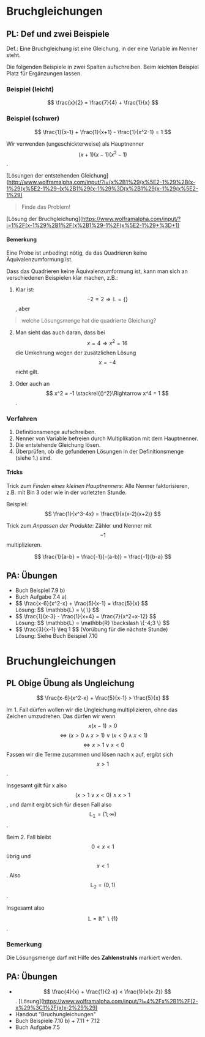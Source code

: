 # Bruchgleichungen

## PL: Def und zwei Beispiele

Def.: Eine Bruchgleichung ist eine Gleichung, in der eine Variable im Nenner steht.

Die folgenden Beispiele in zwei Spalten aufschreiben. Beim leichten Beispiel Platz für Ergänzungen lassen.

### Beispiel (leicht)

$$ \frac{x}{2} = \frac{7}{4} + \frac{1}{x}  $$

### Beispiel (schwer)

$$ \frac{1}{x-1} + \frac{1}{x+1} - \frac{1}{x^2-1} = 1 $$

Wir verwenden (ungeschickterweise) als Hauptnenner $$ (x+1)(x-1)(x^2-1) $$ .

[Lösungen der entstehenden Gleichung](http://www.wolframalpha.com/input/?i=(x%2B1%29(x%5E2-1%29%2B(x-1%29(x%5E2-1%29-(x%2B1%29(x-1%29%3D(x%2B1%29(x-1%29(x%5E2-1%29)

<!-- Für die Verlinkung die Klammer zu ) durch %29 ersetzen. -->

> Finde das Problem!

[Lösung der Bruchgleichung](https://www.wolframalpha.com/input/?i=1%2F(x-1%29%2B1%2F(x%2B1%29-1%2F(x%5E2-1%29+%3D+1)

#### Bemerkung

Eine Probe ist unbedingt nötig, da das Quadrieren keine Äquivalenzumformung ist.

Dass das Quadrieren keine Äquivalenzumformung ist, kann man sich an verschiedenen Beispielen klar machen, z.B.:

1) Klar ist: $$ -2 = 2  \Rightarrow \mathbb{L} = \{ \} $$, aber

> welche Lösungsmenge hat die quadrierte Gleichung?

2) Man sieht das auch daran, dass bei $$ x = 4 \Rightarrow x^2 = 16  $$ die Umkehrung wegen der zusätzlichen Lösung $$ x = -4 $$ nicht gilt.

3) Oder auch an $$ x^2 = -1 \stackrel{()^2}\Rightarrow x^4 = 1 $$.


### Verfahren

1. Definitionsmenge aufschreiben.
2. Nenner von Variable befreien durch Multiplikation mit dem Hauptnenner.
3. Die entstehende Gleichung lösen.
4. Überprüfen, ob die gefundenen Lösungen in der Definitionsmenge (siehe 1.) sind.

#### Tricks

Trick zum *Finden eines kleinen Hauptnenners*: Alle Nenner faktorisieren, z.B. mit Bin 3 oder wie in der vorletzten Stunde.

Beispiel: $$ \frac{1}{x^3-4x} = \frac{1}{x(x-2)(x+2)}  $$

Trick zum *Anpassen der Produkte*: Zähler und Nenner mit $$ -1 $$  multiplizieren.

$$ \frac{1}{a-b} = \frac{-1}{-(a-b)} = \frac{-1}{b-a}   $$

## PA: Übungen

* Buch Beispiel 7.9 b)
* Buch Aufgabe 7.4 a)
* <div class="aufgabe"> $$ \frac{x-6}{x^2-x} + \frac{5}{x-1} = \frac{5}{x} $$ <div class="loesung"> Lösung: $$ \mathbb{L} = \{ \} $$ </div></div>
* <div class="aufgabe"> $$ \frac{1}{x-3} - \frac{1}{x+4} = \frac{7}{x^2+x-12} $$ <div class="loesung"> Lösung: $$ \mathbb{L} = \mathbb{R} \backslash \{-4;3 \} $$ </div></div>
* <div class="aufgabe"> $$ \frac{3}{x-1} \leq 1 $$ (Vorübung für die nächste Stunde) <div class="loesung">Lösung: Siehe Buch Beispiel 7.10 </div></div>



# Bruchungleichungen
## PL Obige Übung als Ungleichung
$$ \frac{x-6}{x^2-x} + \frac{5}{x-1} > \frac{5}{x} $$

Im 1. Fall dürfen wollen wir die Ungleichung multiplizieren, ohne das Zeichen umzudrehen. Das dürfen wir wenn $$ x(x-1)>0 $$
$$ \Leftrightarrow (x>0  \wedge x>1) \vee (x<0 \wedge x<1)$$
$$ \Leftrightarrow x>1 \vee x<0 $$
Fassen wir die Terme zusammen und lösen nach x auf, ergibt sich $$ x>1 $$.

Insgesamt gilt für x also $$ (x>1 \vee x<0) \wedge x>1 $$, und damit ergibt sich für diesen Fall also $$ \mathbb{L_1} = (1;\infty) $$.

Beim 2. Fall bleibt $$ 0 < x < 1 $$ übrig und $$ x<1 $$. Also  $$ \mathbb{L_2} = (0,1) $$.

 Insgesamt also $$ \mathbb{L} = \mathbb{R}^{+} \backslash \{1 \} $$ .

### Bemerkung
Die Lösungsmenge darf mit Hilfe des **Zahlenstrahls** markiert werden.

## PA: Übungen

* $$ \frac{4}{x} + \frac{1}{2-x} < \frac{1}{x(x-2)}  $$. [Lösung](https://www.wolframalpha.com/input/?i=4%2Fx%2B1%2F(2-x%29%3C1%2F(x(x-2%29%29)
* Handout "Bruchungleichungen"
* Buch Beispiele 7.10 b) + 7.11 + 7.12
* Buch Aufgabe 7.5
